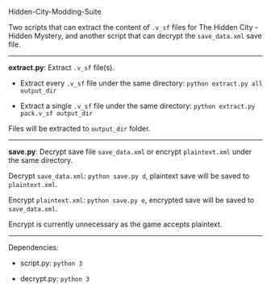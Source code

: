 Hidden-City-Modding-Suite

Two scripts that can extract the content of ```.v_sf``` files for The Hidden City - Hidden Mystery, and another script that can decrypt the ```save_data.xml``` save file.

---

**extract.py**: Extract ```.v_sf``` file(s).

 - Extract every ```.v_sf``` file under the same directory: ```python extract.py all output_dir```

 - Extract a single ```.v_sf``` file under the same directory: ```python extract.py pack.v_sf output_dir```

Files will be extracted to ```output_dir``` folder.

---


**save.py**: Decrypt save file ```save_data.xml``` or encrypt ```plaintext.xml``` under the same directory.

Decrypt ```save_data.xml```: ```python save.py d```, plaintext save will be saved to ```plaintext.xml```.

Encrypt ```plaintext.xml```: ```python save.py e```, encrypted save will be saved to ```save_data.xml```.

Encrypt is currently unnecessary as the game accepts plaintext.

---
 
Dependencies:

 - script.py: ```python 3```
 
 - decrypt.py: ```python 3```
